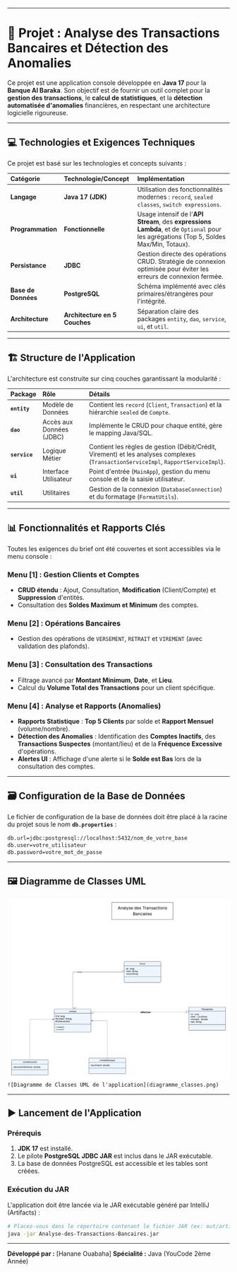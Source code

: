 
-----

# 🚀 Projet : Analyse des Transactions Bancaires et Détection des Anomalies

Ce projet est une application console développée en **Java 17** pour la **Banque Al Baraka**. Son objectif est de fournir un outil complet pour la **gestion des transactions**, le **calcul de statistiques**, et la **détection automatisée d'anomalies** financières, en respectant une architecture logicielle rigoureuse.

-----

## 💻 Technologies et Exigences Techniques

Ce projet est basé sur les technologies et concepts suivants :

| Catégorie | Technologie/Concept | Implémentation |
| :--- | :--- | :--- |
| **Langage** | **Java 17 (JDK)** | Utilisation des fonctionnalités modernes : `record`, `sealed classes`, `switch expressions`. |
| **Programmation** | **Fonctionnelle** | Usage intensif de l'**API Stream**, des **expressions Lambda**, et de `Optional` pour les agrégations (Top 5, Soldes Max/Min, Totaux). |
| **Persistance** | **JDBC** | Gestion directe des opérations CRUD. Stratégie de connexion optimisée pour éviter les erreurs de connexion fermée. |
| **Base de Données** | **PostgreSQL** | Schéma implémenté avec clés primaires/étrangères pour l'intégrité. |
| **Architecture** | **Architecture en 5 Couches** | Séparation claire des packages `entity`, `dao`, `service`, `ui`, et `util`. |

-----

## 🏗️ Structure de l'Application

L'architecture est construite sur cinq couches garantissant la modularité :

| Package | Rôle | Détails |
| :--- | :--- | :--- |
| **`entity`** | Modèle de Données | Contient les `record` (`Client`, `Transaction`) et la hiérarchie `sealed` de `Compte`. |
| **`dao`** | Accès aux Données (JDBC) | Implémente le CRUD pour chaque entité, gère le mapping Java/SQL. |
| **`service`** | Logique Métier | Contient les règles de gestion (Débit/Crédit, Virement) et les analyses complexes (`TransactionServiceImpl`, `RapportServiceImpl`). |
| **`ui`** | Interface Utilisateur | Point d'entrée (`MainApp`), gestion du menu console et de la saisie utilisateur. |
| **`util`** | Utilitaires | Gestion de la connexion (`DatabaseConnection`) et du formatage (`FormatUtils`). |

-----

## 📊 Fonctionnalités et Rapports Clés

Toutes les exigences du brief ont été couvertes et sont accessibles via le menu console :

### Menu [1] : Gestion Clients et Comptes

* **CRUD étendu** : Ajout, Consultation, **Modification** (Client/Compte) et **Suppression** d'entités.
* Consultation des **Soldes Maximum et Minimum** des comptes.

### Menu [2] : Opérations Bancaires

* Gestion des opérations de `VERSEMENT`, `RETRAIT` et `VIREMENT` (avec validation des plafonds).

### Menu [3] : Consultation des Transactions

* Filtrage avancé par **Montant Minimum**, **Date**, et **Lieu**.
* Calcul du **Volume Total des Transactions** pour un client spécifique.

### Menu [4] : Analyse et Rapports (Anomalies)

* **Rapports Statistique** : **Top 5 Clients** par solde et **Rapport Mensuel** (volume/nombre).
* **Détection des Anomalies** : Identification des **Comptes Inactifs**, des **Transactions Suspectes** (montant/lieu) et de la **Fréquence Excessive** d'opérations.
* **Alertes UI** : Affichage d'une alerte si le **Solde est Bas** lors de la consultation des comptes.

-----

## 🗃️ Configuration de la Base de Données

Le fichier de configuration de la base de données doit être placé à la racine du projet sous le nom **`db.properties`** :

```properties
db.url=jdbc:postgresql://localhost:5432/nom_de_votre_base
db.user=votre_utilisateur
db.password=votre_mot_de_passe
```

-----

## 🖼️ Diagramme de Classes UML

![Diagramme de Classes UML de l'application](src/AnalysedesTransactionsBancaires.png)
`![Diagramme de Classes UML de l'application](diagramme_classes.png)`

-----

## ▶️ Lancement de l'Application

### Prérequis

1.  **JDK 17** est installé.
2.  Le pilote **PostgreSQL JDBC JAR** est inclus dans le JAR exécutable.
3.  La base de données PostgreSQL est accessible et les tables sont créées.

### Exécution du JAR

L'application doit être lancée via le JAR exécutable généré par IntelliJ (Artifacts) :

```bash
# Placez-vous dans le répertoire contenant le fichier JAR (ex: out/artifacts/MonApp_jar)
java -jar Analyse-des-Transactions-Bancaires.jar
```

-----

**Développé par :** \[Hanane Ouabaha]
**Spécialité :** Java (YouCode 2ème Année)